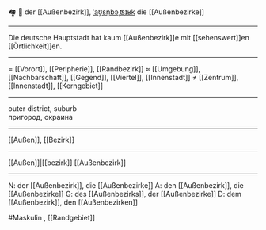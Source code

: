 🏘️ 🔵 der [[Außenbezirk]], [ˈaʊ̯sn̩bəˌʦɪʁk](https://youglish.com/pronounce/Außenbezirk/german)
die [[Außenbezirke]]

---
Die deutsche Hauptstadt hat kaum [[Außenbezirk]]e mit [[sehenswert]]en [[Örtlichkeit]]en.

---
= [[Vorort]], [[Peripherie]], [[Randbezirk]]
≈ [[Umgebung]], [[Nachbarschaft]], [[Gegend]], [[Viertel]], [[Innenstadt]]
≠ [[Zentrum]], [[Innenstadt]], [[Kerngebiet]]

---
outer district, suburb  
пригород, окраина

---
[[Außen]], [[Bezirk]]

---
[[Außen]]|[[bezirk]]
[[Außenbezirk]]


---
N: der [[Außenbezirk]], die [[Außenbezirke]]
A: den [[Außenbezirk]], die [[Außenbezirke]]
G: des [[Außenbezirks]], der [[Außenbezirke]]
D: dem [[Außenbezirk]], den [[Außenbezirken]]

#Maskulin 
, [[Randgebiet]]